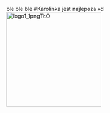 ble ble ble
#Karolinka jest najlepsza xd
<img width="250" alt="logo1_1pngTŁO" src="https://user-images.githubusercontent.com/80105696/120704330-c13ca080-c4b6-11eb-8e42-f085894b7e9f.png">
